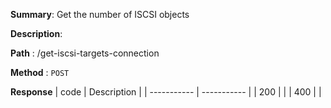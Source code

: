 **Summary**: Get the number of ISCSI objects

**Description**:

**Path** : /get-iscsi-targets-connection

**Method** : `POST`

**Response**
| code      | Description |
| ----------- | ----------- |
|  200   |       |
|  400   |       |

